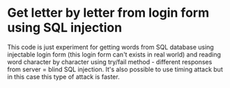 Get letter by letter from login form using SQL injection
=========

This code is just experiment for getting words from SQL database using injectable login form (this login form can't exists in real world) and reading word character by character using try/fail method - different responses from server = blind SQL injection. It's also possible to use timing attack but in this case this type of attack is faster.
